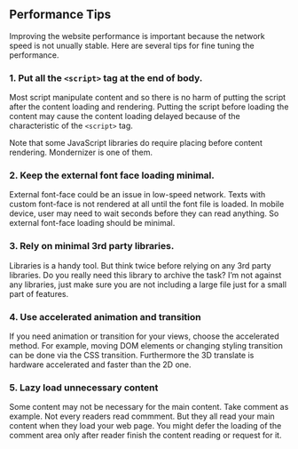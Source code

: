 ## Performance Tips

Improving the website performance is important because the network speed is not unually stable. Here are several tips for fine tuning the performance.

### 1. Put all the `<script>` tag at the end of body.

Most script manipulate content and so there is no harm of putting the script after the content loading and rendering. Putting the script before loading the content may cause the content loading delayed because of the characteristic of the `<script>` tag. 

Note that some JavaScript libraries do require placing before content rendering. Mondernizer is one of them. 

### 2. Keep the external font face loading minimal.

External font-face could be an issue in low-speed network. Texts with custom font-face is not rendered at all until the font file is loaded. In mobile device, user may need to wait seconds before they can read anything. So external font-face loading should be minimal.

### 3. Rely on minimal 3rd party libraries.

Libraries is a handy tool. But think twice before relying on any 3rd party libraries. Do you really need this library to archive the task? I’m not against any libraries, just make sure you are not including a large file just for a small part of features.

### 4. Use accelerated animation and transition

If you need animation or transition for your views, choose the accelerated method. For example, moving DOM elements or changing styling transition can be done via the CSS transition. Furthermore the 3D translate is hardware accelerated and faster than the 2D one.

### 5. Lazy load unnecessary content

Some content may not be necessary for the main content. Take comment as example. Not every readers read commment. But they all read your main content when they load your web page. You might defer the loading of the comment area only after reader finish the content reading or request for it.